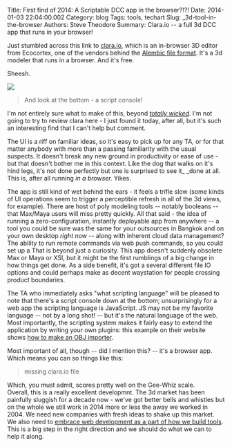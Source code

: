 Title: First find of 2014: A Scriptable DCC app in the browser?!?!
Date: 2014-01-03 22:04:00.002
Category: blog
Tags: tools, techart
Slug: _3d-tool-in-the-browser
Authors: Steve Theodore
Summary: Clara.io -- a full 3d DCC app that runs in your browser!

Just stumbled across this link to [clara.io](http://clara.io/), which is an in-browser 3D editor from Ecocortex, one of the vendors behind the [Alembic file format](https://code.google.com/p/alembic/). It's a 3d modeler that runs in a browser.  And it's free.  
  
Sheesh.  
  
[![](http://3.bp.blogspot.com/-YigSyxvbhNw/Usbzp7a29GI/AAAAAAAABYc/M06nOJapj_Q/s1600/claraio.png)](http://3.bp.blogspot.com/-YigSyxvbhNw/Usbzp7a29GI/AAAAAAAABYc/M06nOJapj_Q/s1600/claraio.png)  
> And look at the bottom - a script console!  
  
I'm not entirely sure what to make of this, beyond [_totally wicked_](http://www.youtube.com/watch?v=acYDNlMYAaI).  I'm not going to try to review clara here - I just found it today, after all, but it's such an interesting find that I can't help but comment.  
  
The UI is a riff on familiar ideas, so it's easy to pick up for any TA, or for that matter anybody with more than a passing familiarity with the usual suspects. It doesn't break any new ground in productivity or ease of use - but that doesn't bother me in this context. Like the dog that walks on it's hind legs, it's not done perfectly but one is surprised to see it_ _done at all.  This is, after all running _in a browser._ Yikes.  
  
The app is still kind of wet behind the ears - it feels a trifle slow (some kinds of UI operations seem to trigger a perceptible refresh in all of the 3d views, for example). There are host of poly modeling tools -- notably booleans -- that Max/Maya users will miss pretty quickly.  All that said - the idea of running a zero-configuration, instantly deployable app from anywhere -- a tool you could be sure was the same for your outsources in Bangkok and on your own desktop _right now_ -- along with inherent cloud data management?  The ability to run remote commands via web push commands, so you could set up a That is beyond just a curiosity. This app doesn't suddenly obsolete Max or Maya or XSI, but it might be the first rumblings of a big change in how things get done.  As a side benefit, it's got a several different file IO options and could perhaps make as decent waystation for people crossing product boundaries.  
  
The TA who immediately asks "what scripting language" will be pleased to note that there's a script console down at the bottom; unsurprisingly for a web app the scripting language is JavaScript.  JS may not be my favorite language -- not by a long shot! -- but it's the natural language of the web. Most importantly, the scripting system makes it fairly easy to extend the application by writing your own plugins: this example on their website shows [how to make an OBJ importer](http://clara.io/learn/sdk/creating-commands).   
  
Most important of all, though -- did I mention this? -- it's a browser app. Which means you can so things like this:   
  
> missing clara.io file
  
Which, you must admit, scores pretty well on the Gee-Whiz scale.   
Overall, this is a really excellent developmnt. The 3d market has been painfully sluggish for a decade now - we've got better bells and whistles but on the whole we still work in 2014 more or less the away we worked in 2004.  We need new companies with fresh ideas to shake up this market.  We also need to [embrace web development as a part of how we build tools](http://techartsurvival.blogspot.com/2013/12/and-i-thought-we-had-it-bad.html).  This is a big step in the right direction and we should do what we can to help it along.

